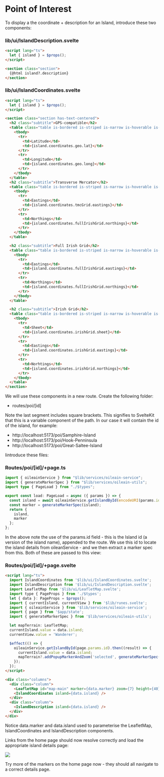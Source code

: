 # Point of Interest

To display a the coordinate + description for an Island, introduce these two components:

### lib/ui/IslandDescription.svelte

~~~html
<script lang="ts">
  let { island } = $props();
</script>

<section class="section">
  {@html island?.description}
</section>
~~~

### lib/ui/IslandCoordinates.svelte

~~~html
<script lang="ts">
  let { island } = $props();
</script>

<section class="section has-text-centered">
  <h2 class="subtitle">GPS-compatible</h2>
  <table class="table is-bordered is-striped is-narrow is-hoverable is-fullwidth">
    <tbody>
      <tr>
        <td>Latitude</td>
        <td>{island.coordinates.geo.lat}</td>
      </tr>
      <tr>
        <td>Longitude</td>
        <td>{island.coordinates.geo.long}</td>
      </tr>
    </tbody>
  </table>
  <h2 class="subtitle">Transverse Mercator</h2>
  <table class="table is-bordered is-striped is-narrow is-hoverable is-fullwidth">
    <tbody>
      <tr>
        <td>Eastings</td>
        <td>{island.coordinates.tmcGrid.eastings}</td>
      </tr>
      <tr>
        <td>Northings</td>
        <td>{island.coordinates.fullIrishGrid.northings}</td>
      </tr>
    </tbody>
  </table>

  <h2 class="subtitle">Full Irish Grid</h2>
  <table class="table is-bordered is-striped is-narrow is-hoverable is-fullwidth">
    <tbody>
      <tr>
        <td>Eastings</td>
        <td>{island.coordinates.fullIrishGrid.eastings}</td>
      </tr>
      <tr>
        <td>Northings</td>
        <td>{island.coordinates.fullIrishGrid.northings}</td>
      </tr>
    </tbody>
  </table>

  <h2 class="subtitle">Irish Grid</h2>
  <table class="table is-bordered is-striped is-narrow is-hoverable is-fullwidth">
    <tbody>
      <tr>
        <td>Sheet</td>
        <td>{island.coordinates.irishGrid.sheet}</td>
      </tr>
      <tr>
        <td>Eastings</td>
        <td>{island.coordinates.irishGrid.eastings}</td>
      </tr>
      <tr>
        <td>Norhtings</td>
        <td>{island.coordinates.irishGrid.northings}</td>
      </tr>
    </tbody>
  </table>
</section>
~~~

We will use these components in a new route. Create the following folder:

- routes/poi/[id]

Note the last segment includes square brackets. This signifies to SvelteKit that this is a variable component of the path. In our case it will contain the id of the island, for example:

- http://localhost:5173/poi/Samphire-Island
- http://localhost:5173/poi/Hook-Penninsula
- http://localhost:5173/poi/Great-Saltee-Island

Iintroduce these files:

### Routes/poi/[id]/+page.ts

~~~typescript
import { oileainService } from "$lib/services/oileain-service";
import { generateMarkerSpec } from "$lib/services/oileain-utils";
import type { PageLoad } from "./$types";

export const load: PageLoad = async ({ params }) => {
  const island = await oileainService.getIslandById(encodeURI(params.id));
  const marker = generateMarkerSpec(island);
  return {
    island,
    marker
  };
};
~~~

In the above note the use of the params.id field - this is the Island id (a version of the island name), appended to the route. We use this id to locate the island details from oileanService - and we then extract a marker spec from this. Both of these are passed to this view:

### Routes/poi/[id]/+page.svelte

~~~html
<script lang="ts">
  import IslandCoordinates from '$lib/ui/IslandCoordinates.svelte';
  import IslandDescription from '$lib/ui/IslandDescription.svelte';
  import LeafletMap from '$lib/ui/LeafletMap.svelte';
  import type { PageProps } from './$types';
  let { data }: PageProps = $props();
  import { currentIsland, currentView } from '$lib/runes.svelte';
  import { oileainService } from '$lib/services/oileain-service';
  import { page } from '$app/state';
  import { generateMarkerSpec } from '$lib/services/oileain-utils';

  let mapTerrain: LeafletMap;
  currentIsland.value = data.island;
  currentView.value = 'Wanderer';

  $effect(() => {
    oileainService.getIslandById(page.params.id).then((result) => {
      currentIsland.value = data.island;
      mapTerrain?.addPopupMarkerAndZoom('selected', generateMarkerSpec(result));
    });
  });
</script>

<div class="columns">
  <div class="column">
    <LeafletMap id="map-main" marker={data.marker} zoom={7} height={40} bind:this={mapTerrain} />
    <IslandCoordinates island={data.island} />
  </div>
  <div class="column">
    <IslandDescription island={data.island} />
  </div>
</div>
~~~

Notice data.marker and data.island used to parameterise the LeafletMap, IslandCoordinates and IslandDescription components.

Links from the home page should now resolve correctly and load the appropriate island details page:

![](img/05.png)

Try more of the markers on the home page now - they should all navigate to a correct details page.
